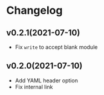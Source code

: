 # Changelog

## v0.2.1(2021-07-10)

- Fix `write` to accept blank module

## v0.2.0(2021-07-10)

- Add YAML header option
- Fix internal link
